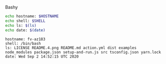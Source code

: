 
Bashy

``` bash
echo hostname: $HOSTNAME
echo shell: $SHELL
echo ls: $(ls)
echo date: $(date)
```

``` markdown-code-runner
hostname: fv-az183
shell: /bin/bash
ls: LICENSE README.4.png README.md action.yml dist examples node_modules package.json setup-and-run.js src tsconfig.json yarn.lock
date: Wed Sep 2 14:52:15 UTC 2020

```
